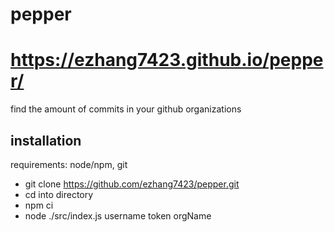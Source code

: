 # pepper
# https://ezhang7423.github.io/pepper/
find the amount of commits in your github organizations

## installation
requirements: node/npm, git

* git clone https://github.com/ezhang7423/pepper.git
* cd into directory
* npm ci
* node ./src/index.js username token orgName
